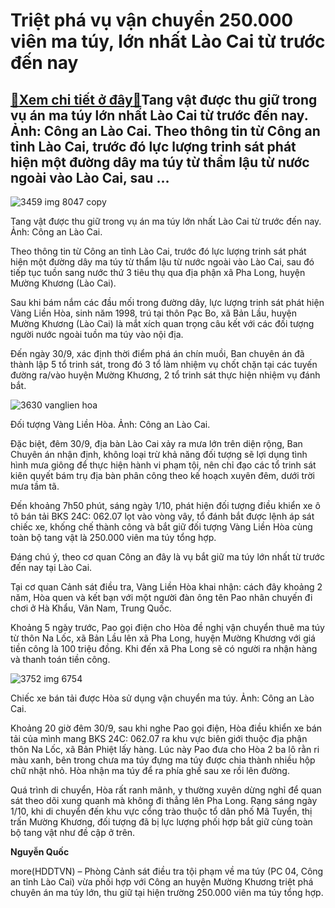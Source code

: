 Triệt phá vụ vận chuyển 250.000 viên ma túy, lớn nhất Lào Cai từ trước đến nay
==============================================================================

[:gift:Xem chi tiết ở đây:gift:](https://hddtvn.com/triet-pha-vu-van-chuyen-250-000-vien-ma-tuy-lon-nhat-lao-cai-tu-truoc-den-nay/)Tang vật được thu giữ trong vụ án ma túy lớn nhất Lào Cai từ trước đến nay. Ảnh: Công an Lào Cai. Theo thông tin từ Công an tỉnh Lào Cai, trước đó lực lượng trinh sát phát hiện một đường dây ma túy từ thẩm lậu từ nước ngoài vào Lào Cai, sau …
--------------------------------------------------------------------------------------------------------------------------------------------------------------------------------------------------------------------------------------------------





![3459 img 8047 copy](https://hddtvn.com/wp-content/uploads/2021/01/3459_IMG_8047_-_Copy.jpg "undefined")


Tang vật được thu giữ trong vụ án ma túy lớn nhất Lào Cai từ trước đến nay. Ảnh: Công an Lào Cai.



Theo thông tin từ Công an tỉnh Lào Cai, trước đó lực lượng trinh sát phát hiện một đường dây ma túy từ thẩm lậu từ nước ngoài vào Lào Cai, sau đó tiếp tục tuồn sang nước thứ 3 tiêu thụ qua địa phận xã Pha Long, huyện Mường Khương (Lào Cai).


Sau khi bám nắm các đầu mối trong đường dây, lực lượng trinh sát phát hiện Vàng Liền Hòa, sinh năm 1998, trú tại thôn Pạc Bo, xã Bản Lầu, huyện Mường Khương (Lào Cai) là mắt xích quan trọng câu kết với các đối tượng người nước ngoài tuồn ma túy vào nội địa.


Đến ngày 30/9, xác định thời điểm phá án chín muồi, Ban chuyên án đã thành lập 5 tổ trinh sát, trong đó 3 tổ làm nhiệm vụ chốt chặn tại các tuyến đường ra/vào huyện Mường Khương, 2 tổ trinh sát thực hiện nhiệm vụ đánh bắt.





![3630 vanglien hoa](https://hddtvn.com/wp-content/uploads/2021/01/3630_vang__lien_hoa.jpg "undefined")


Đối tượng Vàng Liền Hòa. Ảnh: Công an Lào Cai.



Đặc biệt, đêm 30/9, địa bàn Lào Cai xảy ra mưa lớn trên diện rộng, Ban Chuyên án nhận định, không loại trừ khả năng đối tượng sẽ lợi dụng tình hình mưa giông để thực hiện hành vi phạm tội, nên chỉ đạo các tổ trinh sát kiên quyết bám trụ địa bàn phân công theo kế hoạch xuyên đêm, dưới trời mưa tầm tã.


Đến khoảng 7h50 phút, sáng ngày 1/10, phát hiện đối tượng điều khiển xe ô tô bán tải BKS 24C: 062.07 lọt vào vòng vây, tổ đánh bắt được lệnh áp sát chiếc xe, khống chế thành công và bắt giữ đối tượng Vàng Liền Hòa cùng toàn bộ tang vật là 250.000 viên ma túy tổng hợp.


Đáng chú ý, theo cơ quan Công an đây là vụ bắt giữ ma túy lớn nhất từ trước đến nay tại Lào Cai.


Tại cơ quan Cảnh sát điều tra, Vàng Liền Hòa khai nhận: cách đây khoảng 2 năm, Hòa quen và kết bạn với một người đàn ông tên Pao nhân chuyến đi chơi ở Hà Khẩu, Vân Nam, Trung Quốc.


Khoảng 5 ngày trước, Pao gọi điện cho Hòa đề nghị vận chuyển thuê ma túy từ thôn Na Lốc, xã Bản Lầu lên xã Pha Long, huyện Mường Khương với giá tiền công là 100 triệu đồng. Khi đến xã Pha Long sẽ có người ra nhận hàng và thanh toán tiền công.





![3752 img 6754](https://hddtvn.com/wp-content/uploads/2021/01/3752_IMG_6754.jpg "undefined")


Chiếc xe bán tải được Hòa sử dụng vận chuyển ma túy. Ảnh: Công an Lào Cai.



Khoảng 20 giờ đêm 30/9, sau khi nghe Pao gọi điện, Hòa điều khiển xe bán tải của mình mang BKS 24C: 062.07 ra khu vực biên giới thuộc địa phận thôn Na Lốc, xã Bản Phiệt lấy hàng. Lúc này Pao đưa cho Hòa 2 ba lô rằn ri màu xanh, bên trong chưa ma túy đựng ma túy được chia thành nhiều hộp chữ nhật nhỏ. Hòa nhận ma túy để ra phía ghế sau xe rồi lên đường.


Quá trình di chuyển, Hòa rất ranh mãnh, y thường xuyên dừng nghỉ để quan sát theo dõi xung quanh mà không đi thẳng lên Pha Long. Rạng sáng ngày 1/10, khi di chuyển đến khu vực cổng trào thuộc tổ dân phố Mã Tuyển, thị trấn Mường Khương, đối tượng đã bị lực lượng phối hợp bắt giữ cùng toàn bộ tang vật như đề cập ở trên.




**Nguyễn Quốc**



more(HDDTVN) – Phòng Cảnh sát điều tra tội phạm về ma túy (PC 04, Công an tỉnh Lào Cai) vừa phối hợp với Công an huyện Mường Khương triệt phá chuyên án ma túy lớn, thu giữ tại hiện trường 250.000 viên ma túy tổng hợp.

